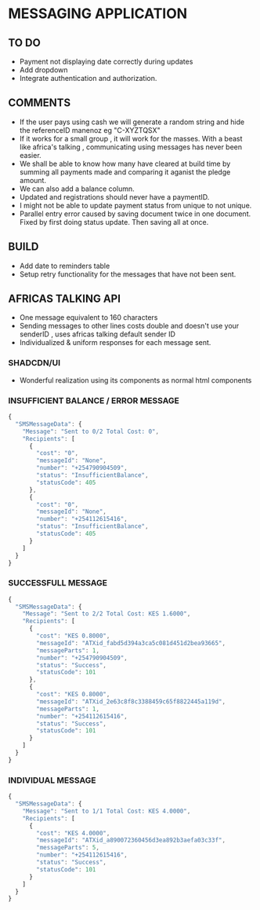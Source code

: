 # MESSAGING APPLICATION

## TO DO

- Payment not displaying date correctly during updates
- Add dropdown
- Integrate authentication and authorization.

## COMMENTS

- If the user pays using cash we will generate a random string and hide the referenceID manenoz eg "C-XYZTQSX"
- If it works for a small group , it will work for the masses. With a beast like africa's talking , communicating using messages has never been easier.
- We shall be able to know how many have cleared at build time by summing all payments made and comparing it aganist the pledge amount.
- We can also add a balance column.
- Updated and registrations should never have a paymentID.
- I might not be able to update payment status from unique to not unique.
- Parallel entry error caused by saving document twice in one document. Fixed by first doing status update. Then saving all at once.

## BUILD

- Add date to reminders table
- Setup retry functionality for the messages that have not been sent.

## AFRICAS TALKING API

- One message equivalent to 160 characters
- Sending messages to other lines costs double and doesn't use your senderID , uses africas talking default sender ID
- Individualized & uniform responses for each message sent.

### SHADCDN/UI

- Wonderful realization using its components as normal html components

### INSUFFICIENT BALANCE / ERROR MESSAGE

```js
{
  "SMSMessageData": {
    "Message": "Sent to 0/2 Total Cost: 0",
    "Recipients": [
      {
        "cost": "0",
        "messageId": "None",
        "number": "+254790904509",
        "status": "InsufficientBalance",
        "statusCode": 405
      },
      {
        "cost": "0",
        "messageId": "None",
        "number": "+254112615416",
        "status": "InsufficientBalance",
        "statusCode": 405
      }
    ]
  }
}
```

### SUCCESSFULL MESSAGE

```js
{
  "SMSMessageData": {
    "Message": "Sent to 2/2 Total Cost: KES 1.6000",
    "Recipients": [
      {
        "cost": "KES 0.8000",
        "messageId": "ATXid_fabd5d394a3ca5c081d451d2bea93665",
        "messageParts": 1,
        "number": "+254790904509",
        "status": "Success",
        "statusCode": 101
      },
      {
        "cost": "KES 0.8000",
        "messageId": "ATXid_2e63c8f8c3388459c65f8822445a119d",
        "messageParts": 1,
        "number": "+254112615416",
        "status": "Success",
        "statusCode": 101
      }
    ]
  }
}
```

### INDIVIDUAL MESSAGE

```js
{
  "SMSMessageData": {
    "Message": "Sent to 1/1 Total Cost: KES 4.0000",
    "Recipients": [
      {
        "cost": "KES 4.0000",
        "messageId": "ATXid_a890072360456d3ea892b3aefa03c33f",
        "messageParts": 5,
        "number": "+254112615416",
        "status": "Success",
        "statusCode": 101
      }
    ]
  }
}
```
